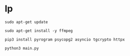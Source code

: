 # lp

```sudo apt-get update```

```sudo apt-get install -y ffmpeg```

```pip3 install pyrogram psycopg2 asyncio tgcrypto httpx```

```python3 main.py```
